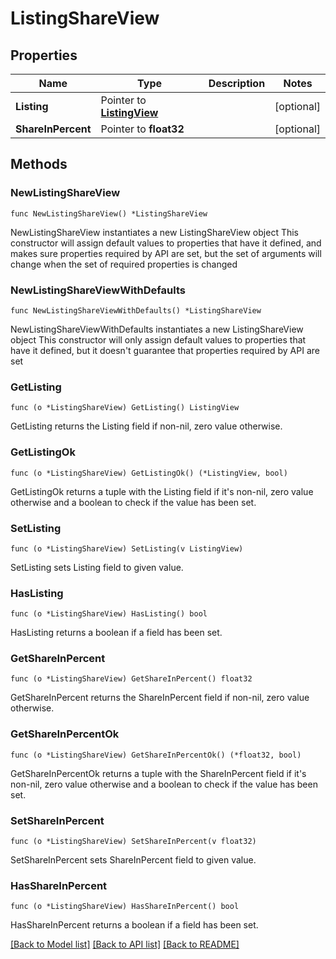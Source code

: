 # ListingShareView

## Properties

Name | Type | Description | Notes
------------ | ------------- | ------------- | -------------
**Listing** | Pointer to [**ListingView**](ListingView.md) |  | [optional] 
**ShareInPercent** | Pointer to **float32** |  | [optional] 

## Methods

### NewListingShareView

`func NewListingShareView() *ListingShareView`

NewListingShareView instantiates a new ListingShareView object
This constructor will assign default values to properties that have it defined,
and makes sure properties required by API are set, but the set of arguments
will change when the set of required properties is changed

### NewListingShareViewWithDefaults

`func NewListingShareViewWithDefaults() *ListingShareView`

NewListingShareViewWithDefaults instantiates a new ListingShareView object
This constructor will only assign default values to properties that have it defined,
but it doesn't guarantee that properties required by API are set

### GetListing

`func (o *ListingShareView) GetListing() ListingView`

GetListing returns the Listing field if non-nil, zero value otherwise.

### GetListingOk

`func (o *ListingShareView) GetListingOk() (*ListingView, bool)`

GetListingOk returns a tuple with the Listing field if it's non-nil, zero value otherwise
and a boolean to check if the value has been set.

### SetListing

`func (o *ListingShareView) SetListing(v ListingView)`

SetListing sets Listing field to given value.

### HasListing

`func (o *ListingShareView) HasListing() bool`

HasListing returns a boolean if a field has been set.

### GetShareInPercent

`func (o *ListingShareView) GetShareInPercent() float32`

GetShareInPercent returns the ShareInPercent field if non-nil, zero value otherwise.

### GetShareInPercentOk

`func (o *ListingShareView) GetShareInPercentOk() (*float32, bool)`

GetShareInPercentOk returns a tuple with the ShareInPercent field if it's non-nil, zero value otherwise
and a boolean to check if the value has been set.

### SetShareInPercent

`func (o *ListingShareView) SetShareInPercent(v float32)`

SetShareInPercent sets ShareInPercent field to given value.

### HasShareInPercent

`func (o *ListingShareView) HasShareInPercent() bool`

HasShareInPercent returns a boolean if a field has been set.


[[Back to Model list]](../README.md#documentation-for-models) [[Back to API list]](../README.md#documentation-for-api-endpoints) [[Back to README]](../README.md)


